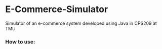 # E-Commerce-Simulator
Simulator of an e-commerce system developed using Java in CPS209 at TMU


### How to use:
